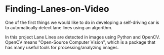 # Finding-Lanes-on-Video

One of the first things we would like to do in developing a self-driving car is to automatically detect lane lines using an algorithm.

In this project Lane Lines are detected in images using Python and OpenCV. OpenCV means "Open-Source Computer Vision", which is a package that has many useful tools for processing/analyzing images.
